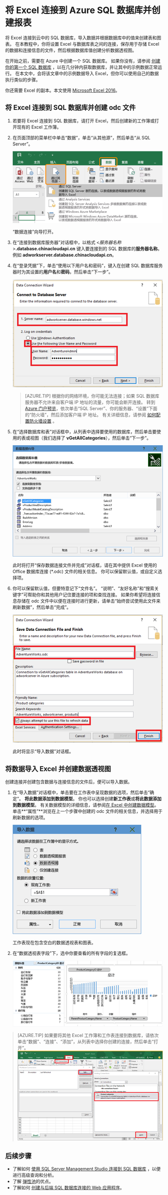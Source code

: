 <properties
    pageTitle="将 Excel 连接到 SQL 数据库 | Azure"
    description="了解如何将 Microsoft Excel 连接到在云中的 Azure SQL 数据库。 将数据导入 Excel 以进行报告和数据探索。"
    services="sql-database"
    keywords="将 excel 连接到 sql, 将数据导入 excel"
    documentationcenter=""
    author="joseidz"
    manager="jhubbard"
    editor=""
    translationtype="Human Translation" />
<tags
    ms.assetid="906924bc-2707-48d3-bac6-397976a0409d"
    ms.service="sql-database"
    ms.custom="development"
    ms.workload="data-management"
    ms.tgt_pltfrm="na"
    ms.devlang="na"
    ms.topic="article"
    ms.date="03/10/2017"
    wacn.date="04/17/2017"
    ms.author="jhubbard"
    ms.sourcegitcommit="7cc8d7b9c616d399509cd9dbdd155b0e9a7987a8"
    ms.openlocfilehash="a4f3717c917c2f0037e354c1cc90d59ac2b46250"
    ms.lasthandoff="04/07/2017" />

# <a name="connect-excel-to-an-azure-sql-database-and-create-a-report"></a>将 Excel 连接到 Azure SQL 数据库并创建报表

将 Excel 连接到云中的 SQL 数据库，导入数据并根据数据库中的值来创建表和图表。 在本教程中，你将设置 Excel 与数据库表之间的连接，保存用于存储 Excel 的数据和连接信息的文件，然后根据数据库值创建分析数据透视图。

在开始之前，需要在 Azure 中创建一个 SQL 数据库。 如果你没有，请参阅 [创建你的第一个 SQL 数据库](/documentation/articles/sql-database-get-started/) ，以在几分钟内获取数据库，并让其中的示例数据正常运行。 在本文中，会将该文章中的示例数据导入 Excel，但你可以使用自己的数据执行类似的步骤。

你还需要 Excel 的副本。本文使用 [Microsoft Excel 2016](https://products.office.com/zh-cn/)。

## <a name="connect-excel-to-a-sql-database-and-create-an-odc-file"></a>将 Excel 连接到 SQL 数据库并创建 odc 文件
1. 若要将 Excel 连接到 SQL 数据库，请打开 Excel，然后创建新的工作簿或打开现有的 Excel 工作簿。
2. 在页面顶部的菜单栏中单击“数据”，单击“从其他源”，然后单击“从 SQL Server”。
   
   ![选择数据源：将 Excel 连接到 SQL 数据库。](./media/sql-database-connect-excel/excel_data_source.png)
   
   “数据连接”向导打开。

3. 在“连接到数据库服务器”对话框中，以格式 <*服务器名称*>**.database.chinacloudapi.cn** 键入要连接到的 SQL 数据库的**服务器名称**。 例如 **adworkserver.database.chinacloudapi.cn**。
4. 在“登录凭据”下，单击“使用以下用户名和密码”，键入在创建 SQL 数据库服务器时为其设置的**用户名**和**密码**，然后单击“下一步”。
   
   ![键入服务器名称和登录凭据](./media/sql-database-connect-excel/connect-to-server.png)
   
   > [AZURE.TIP]
   > 根据你的网络环境，你可能无法连接；如果 SQL 数据库服务器不允许来自客户端 IP 地址的流量，你可能会断开连接。 转到 [Azure 门户预览](https://portal.azure.cn/)，依次单击“SQL Server”、你的服务器、“设置”下面的“防火墙”，然后添加客户端 IP 地址。 有关详细信息，请参阅 [如何配置防火墙设置](/documentation/articles/sql-database-configure-firewall-settings/) 。
   > 
   > 

5. 在“选择数据库和表”对话框中，从列表中选择要使用的数据库，然后单击要使用的表或视图（我们选择了 **vGetAllCategories**），然后单击“下一步”。
   
    ![选择数据库和表。](./media/sql-database-connect-excel/select-database-and-table.png)
   
    此时将打开“保存数据连接文件并完成”对话框，请在其中提供 Excel 使用的 Office 数据库连接 (*.odc) 文件的相关信息。 你可以保留默认值，或自定义选择项。

6. 你可以保留默认值，但要特意记下“文件名”。 “说明”、“友好名称”和“搜索关键字”可帮助你和其他用户记住要连接的项和查找连接。 如果你希望将连接信息存储在 odc 文件中以便在连接时进行更新，请单击“始终尝试使用此文件来刷新数据”，然后单击“完成”。
   
    ![保存 odc 文件](./media/sql-database-connect-excel/save-odc-file.png)
   
    此时将显示“导入数据”对话框。

## <a name="import-the-data-into-excel-and-create-a-pivot-chart"></a>将数据导入 Excel 并创建数据透视图
创建连接并创建包含数据与连接信息的文件后，便可以导入数据。

1. 在“导入数据”对话框中，单击要在工作表中呈现数据的选项，然后单击“确定”。 **将此数据添加到数据模型**。 你也可以选择创建**新工作表**或**将此数据添加到数据模型**。 有关数据模型的详细信息，请参阅[在 Excel 中创建数据模型](https://support.office.com/article/Create-a-Data-Model-in-Excel-87E7A54C-87DC-488E-9410-5C75DBCB0F7B)。 单击**“属性”**浏览在上一个步骤中创建的 odc 文件的相关信息，并选择用于刷新数据的选项。
   
    ![选择 Excel 中数据的格式](./media/sql-database-connect-excel/import-data.png)
   
    工作表现在包含空白的数据透视表和图表。
2. 在“数据透视表字段”下，选中你要查看的所有字段的复选框。
   
    ![配置数据库的报表。](./media/sql-database-connect-excel/power-pivot-results.png)

> [AZURE.TIP]
> 如果要将其他 Excel 工作簿和工作表连接到数据库，请依次单击“数据”、“连接”、“添加”，从列表中选择你创建的连接，然后单击“打开”。
> ![从另一个工作簿打开连接](./media/sql-database-connect-excel/open-from-another-workbook.png)
> 
> 

## <a name="next-steps"></a>后续步骤
* 了解如何 [使用 SQL Server Management Studio 连接到 SQL 数据库](/documentation/articles/sql-database-connect-query-ssms/) ，以便进行高级查询和分析。
* 了解 [弹性池](/documentation/articles/sql-database-elastic-pool/)的优点。
* 了解如何 [创建与后端 SQL 数据库连接的 Web 应用程序](/documentation/articles/web-sites-dotnet-deploy-aspnet-mvc-app-membership-oauth-sql-database/)。
<!--Update_Description: wording update-->